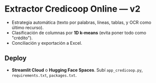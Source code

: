 
# Extractor Credicoop Online — v2

- Estrategia automática (texto por palabras, líneas, tablas, y OCR como último recurso).
- Clasificación de columnas por **1D k-means** (evita poner todo como "crédito").
- Conciliación y exportación a Excel.

## Deploy
- **Streamlit Cloud** o **Hugging Face Spaces**. Subí `app_credicoop.py`, `requirements.txt`, `packages.txt`.
